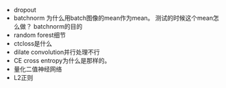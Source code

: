 * dropout
* batchnorm 为什么用batch图像的mean作为mean。  测试的时候这个mean怎么做？  batchnorm的目的
* random forest细节
* ctcloss是什么
* dilate convolution并行处理不行
* CE cross entropy为什么是那样的。
* 量化二值神经网络
* L2正则
